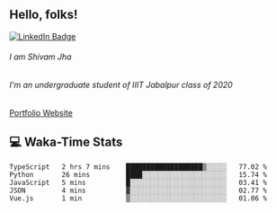 
## Hello, folks!

[![LinkedIn Badge](https://img.shields.io/badge/LinkedIn-Profile-informational?style=flat&logo=linkedin&logoColor=white&color=0D76A8)](https://www.linkedin.com/in/shivam-jha-bb44a4200/)

###### I am Shivam Jha
###### I'm an undergraduate student of IIIT Jabalpur class of 2020

<a href="https://shivamjhaa.github.io/ShivamJha/" target="blank">Portfolio Website</a>

## 💻 Waka-Time Stats
<!--START_SECTION:waka-->

```text
TypeScript   2 hrs 7 mins    ███████████████████▒░░░░░   77.02 %
Python       26 mins         ████░░░░░░░░░░░░░░░░░░░░░   15.74 %
JavaScript   5 mins          █░░░░░░░░░░░░░░░░░░░░░░░░   03.41 %
JSON         4 mins          ▓░░░░░░░░░░░░░░░░░░░░░░░░   02.77 %
Vue.js       1 min           ▒░░░░░░░░░░░░░░░░░░░░░░░░   01.06 %
```

<!--END_SECTION:waka-->


<br>


<!---
ShivamJhaa/ShivamJhaa is a ✨ special ✨ repository because its `README.md` (this file) appears on your GitHub profile.
You can click the Preview link to take a look at your changes.
--->
